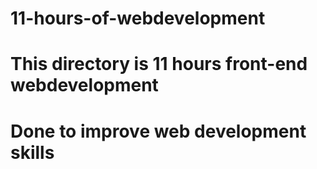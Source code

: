 # 11-hours-of-webdevelopment
# This directory is 11 hours front-end webdevelopment
# Done to improve web development skills
